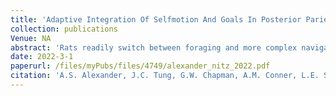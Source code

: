 ```yaml
---
title: 'Adaptive Integration Of Selfmotion And Goals In Posterior Parietal Cortex'
collection: publications
Venue: NA 
abstract: 'Rats readily switch between foraging and more complex navigational behaviors such as pursuit of other rats or prey These tasks require vastly different tracking of multiple behaviorally significant variables including selfmotion state To explore whether navigational context modulates selfmotion tracking we examined selfmotion tuning in posterior parietal cortex neurons during foraging versus visual target pursuit Animals performing the pursuit task demonstrate predictive processing of target trajectories by anticipating and intercepting them Relative to foraging pursuit yields multiplicative gain modulation of selfmotion tuning and enhances selfmotion state decoding Selfmotion sensitivity in parietal cortex neurons is on average history dependent regardless of behavioral context but the temporal window of selfmotion integration extends during target pursuit Finally many selfmotionsensitive neurons conjunctively track the visual target position relative to the animal Thus posterior parietal cortex functions to integrate the location of navigationally relevant target stimuli into an ongoing representation of past present and future locomotor trajectories'
date: 2022-3-1
paperurl: /files/myPubs/files/4749/alexander_nitz_2022.pdf
citation: 'A.S. Alexander, J.C. Tung, G.W. Chapman, A.M. Conner, L.E. Shelley, M.E. Hasselmo, D.A. Nitz. "Adaptive Integration Of Selfmotion And Goals In Posterior Parietal Cortex", <i>Cell Reports</i>, 2022.'
---
```

